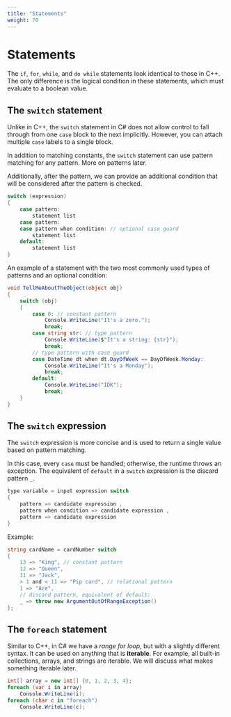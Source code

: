 ```yaml
---
title: "Statements"
weight: 70
---
```


# Statements

The `if`, `for`, `while`, and `do while` statements look identical to those in C++. The only difference is the logical condition in these statements, which must evaluate to a boolean value.

## The `switch` statement

Unlike in C++, the `switch` statement in C# does not allow control to fall through from one `case` block to the next implicitly. However, you can attach multiple `case` labels to a single block.

In addition to matching constants, the `switch` statement can use pattern matching for any pattern. More on patterns later.

Additionally, after the pattern, we can provide an additional condition that will be considered after the pattern is checked.

```csharp
switch (expression)
{
    case pattern:
        statement list
    case pattern:
    case pattern when condition: // optional case guard
        statement list
    default:
        statement list
}
```

An example of a statement with the two most commonly used types of patterns and an optional condition:

```csharp
void TellMeAboutTheObject(object obj)
{
    switch (obj)
    {
        case 0: // constant pattern
            Console.WriteLine("It's a zero.");
            break;
        case string str: // type pattern
            Console.WriteLine($"It's a string: {str}");
            break;
        // type pattern with case guard
        case DateTime dt when dt.DayOfWeek == DayOfWeek.Monday:
            Console.WriteLine("It's a Monday");
            break;
        default:
            Console.WriteLine("IDK");
            break;
    }
}
```

## The `switch` expression

The `switch` expression is more concise and is used to return a single value based on pattern matching.

In this case, every `case` must be handled; otherwise, the runtime throws an exception. The equivalent of `default` in a `switch` expression is the discard pattern `_`.

```csharp
type variable = input expression switch
{
    pattern => candidate expression ,
    pattern when condition => candidate expression ,
    pattern => candidate expression
}
```

Example:

```csharp
string cardName = cardNumber switch
{
    13 => "King", // constant pattern
    12 => "Queen",
    11 => "Jack",
    > 1 and < 11 => "Pip card", // relational pattern
    1 => "Ace",
    // discard pattern, equivalent of default:
    _ => throw new ArgumentOutOfRangeException()
};
```

## The `foreach` statement

Similar to C++, in C# we have a *range for loop*, but with a slightly different syntax. It can be used on anything that is **iterable**. For example, all built-in collections, arrays, and strings are iterable. We will discuss what makes something iterable later.

```csharp
int[] array = new int[] {0, 1, 2, 3, 4};
foreach (var i in array)
    Console.WriteLine(i);
foreach (char c in "foreach")
    Console.WriteLine(c);
```
